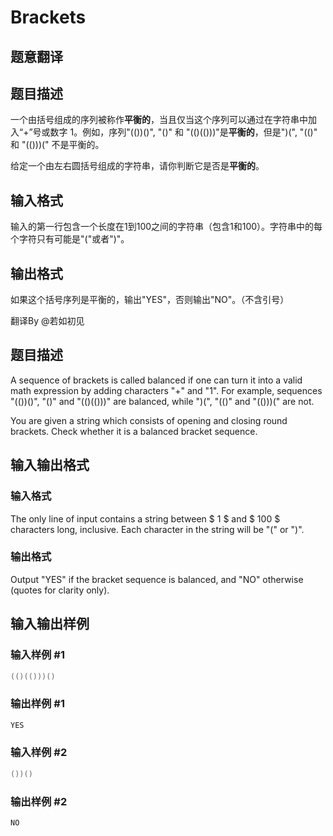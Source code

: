 # Brackets

## 题意翻译

## 题目描述

一个由括号组成的序列被称作**平衡的**，当且仅当这个序列可以通过在字符串中加入“+”号或数字 $1$。例如，序列"(())()", "()" 和 "(()(()))"是**平衡的**，但是")(", "(()" 和 "(()))(" 不是平衡的。

给定一个由左右圆括号组成的字符串，请你判断它是否是**平衡的**。

## 输入格式

输入的第一行包含一个长度在$1$到$100$之间的字符串（包含1和100）。字符串中的每个字符只有可能是"("或者")"。

## 输出格式

如果这个括号序列是平衡的，输出"YES"，否则输出"NO"。（不含引号）

翻译By @若如初见

## 题目描述

A sequence of brackets is called balanced if one can turn it into a valid math expression by adding characters "+" and "1". For example, sequences "(())()", "()" and "(()(()))" are balanced, while ")(", "(()" and "(()))(" are not.

You are given a string which consists of opening and closing round brackets. Check whether it is a balanced bracket sequence.

## 输入输出格式

### 输入格式

The only line of input contains a string between $ 1 $ and $ 100 $ characters long, inclusive. Each character in the string will be "(" or ")".

### 输出格式

Output "YES" if the bracket sequence is balanced, and "NO" otherwise (quotes for clarity only).

## 输入输出样例

### 输入样例 #1

```cpp
(()(()))()

```
### 输出样例 #1

```cpp
YES

```
### 输入样例 #2

```cpp
())()

```
### 输出样例 #2

```cpp
NO

```
